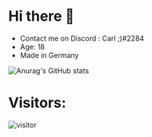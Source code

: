 # Hi there 👋

* Contact me on Discord : Carl ;)#2284 <br>
* Age: 18 <br>
* Made in Germany <br>

![Anurag's GitHub stats](https://github-readme-stats.vercel.app/api?username=Carl-Br&show_icons=true&theme=dark&count_private=true&show_icons=true)



# Visitors:
![visitor](https://profile-counter.glitch.me/Shynex/count.svg)
